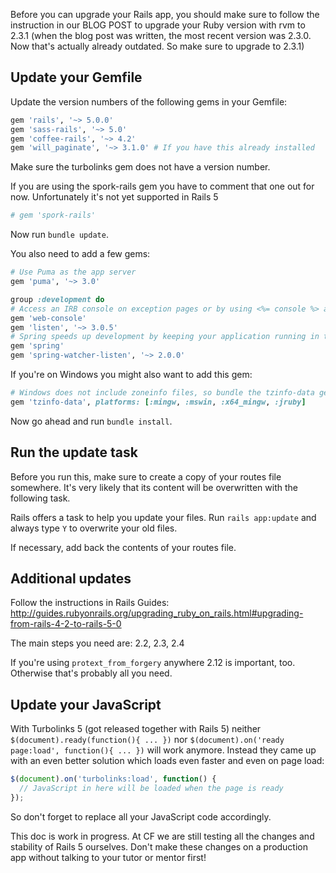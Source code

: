 Before you can upgrade your Rails app, you should make sure to follow the instruction in our BLOG POST to upgrade your Ruby version with rvm to 2.3.1 (when the blog post was written, the most recent version was 2.3.0. Now that's actually already outdated. So make sure to upgrade to 2.3.1)

## Update your Gemfile

Update the version numbers of the following gems in your Gemfile:

```ruby
gem 'rails', '~> 5.0.0'
gem 'sass-rails', '~> 5.0'
gem 'coffee-rails', '~> 4.2'
gem 'will_paginate', '~> 3.1.0' # If you have this already installed
```

Make sure the turbolinks gem does not have a version number.

If you are using the spork-rails gem you have to comment that one out for now. Unfortunately it's not yet supported in Rails 5

```ruby
# gem 'spork-rails'
```

Now run `bundle update`.

You also need to add a few gems:

```ruby
# Use Puma as the app server
gem 'puma', '~> 3.0'

group :development do
# Access an IRB console on exception pages or by using <%= console %> anywhere in the code.
gem 'web-console'
gem 'listen', '~> 3.0.5'
# Spring speeds up development by keeping your application running in the background. Read more: https://github.com/rails/spring
gem 'spring'
gem 'spring-watcher-listen', '~> 2.0.0'
```

If you're on Windows you might also want to add this gem:

```ruby
# Windows does not include zoneinfo files, so bundle the tzinfo-data gem
gem 'tzinfo-data', platforms: [:mingw, :mswin, :x64_mingw, :jruby]
```

Now go ahead and run `bundle install`.

## Run the update task

Before you run this, make sure to create a copy of your routes file somewhere. It's very likely that its content will be overwritten with the following task.

Rails offers a task to help you update your files. Run `rails app:update` and always type `Y` to overwrite your old files.

If necessary, add back the contents of your routes file.

## Additional updates

Follow the instructions in Rails Guides: http://guides.rubyonrails.org/upgrading_ruby_on_rails.html#upgrading-from-rails-4-2-to-rails-5-0

The main steps you need are:  2.2, 2.3, 2.4

If you're using `protext_from_forgery` anywhere 2.12 is important, too. Otherwise that's probably all you need.

## Update your JavaScript

With Turbolinks 5 (got released together with Rails 5) neither `$(document).ready(function(){ ... })` nor `$(document).on('ready page:load', function(){ ... })` will work anymore. Instead they came up with an even better solution which loads even faster and even on page load:

```javascript
$(document).on('turbolinks:load', function() {
  // JavaScript in here will be loaded when the page is ready
});
```

So don't forget to replace all your JavaScript code accordingly.

This doc is work in progress. At CF we are still testing all the changes and stability of Rails 5 ourselves. Don't make these changes on a production app without talking to your tutor or mentor first!

